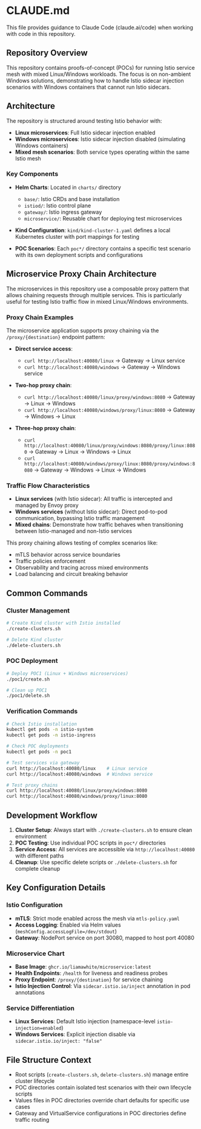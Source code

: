 # CLAUDE.md

This file provides guidance to Claude Code (claude.ai/code) when working with code in this repository.

## Repository Overview

This repository contains proofs-of-concept (POCs) for running Istio service mesh with mixed Linux/Windows workloads. The focus is on non-ambient Windows solutions, demonstrating how to handle Istio sidecar injection scenarios with Windows containers that cannot run Istio sidecars.

## Architecture

The repository is structured around testing Istio behavior with:
- **Linux microservices**: Full Istio sidecar injection enabled
- **Windows microservices**: Istio sidecar injection disabled (simulating Windows containers)
- **Mixed mesh scenarios**: Both service types operating within the same Istio mesh

### Key Components

- **Helm Charts**: Located in `charts/` directory
  - `base/`: Istio CRDs and base installation
  - `istiod/`: Istio control plane
  - `gateway/`: Istio ingress gateway
  - `microservice/`: Reusable chart for deploying test microservices

- **Kind Configuration**: `kind/kind-cluster-1.yaml` defines a local Kubernetes cluster with port mappings for testing

- **POC Scenarios**: Each `poc*/` directory contains a specific test scenario with its own deployment scripts and configurations

## Microservice Proxy Chain Architecture

The microservices in this repository use a composable proxy pattern that allows chaining requests through multiple services. This is particularly useful for testing Istio traffic flow in mixed Linux/Windows environments.

### Proxy Chain Examples

The microservice application supports proxy chaining via the `/proxy/{destination}` endpoint pattern:

- **Direct service access**:
  - `curl http://localhost:40080/linux` → Gateway → Linux service
  - `curl http://localhost:40080/windows` → Gateway → Windows service

- **Two-hop proxy chain**:
  - `curl http://localhost:40080/linux/proxy/windows:8080` → Gateway → Linux → Windows
  - `curl http://localhost:40080/windows/proxy/linux:8080` → Gateway → Windows → Linux

- **Three-hop proxy chain**:
  - `curl http://localhost:40080/linux/proxy/windows:8080/proxy/linux:8080` → Gateway → Linux → Windows → Linux
  - `curl http://localhost:40080/windows/proxy/linux:8080/proxy/windows:8080` → Gateway → Windows → Linux → Windows

### Traffic Flow Characteristics

- **Linux services** (with Istio sidecar): All traffic is intercepted and managed by Envoy proxy
- **Windows services** (without Istio sidecar): Direct pod-to-pod communication, bypassing Istio traffic management
- **Mixed chains**: Demonstrate how traffic behaves when transitioning between Istio-managed and non-Istio services

This proxy chaining allows testing of complex scenarios like:
- mTLS behavior across service boundaries
- Traffic policies enforcement
- Observability and tracing across mixed environments
- Load balancing and circuit breaking behavior

## Common Commands

### Cluster Management
```bash
# Create Kind cluster with Istio installed
./create-clusters.sh

# Delete Kind cluster
./delete-clusters.sh
```

### POC Deployment
```bash
# Deploy POC1 (Linux + Windows microservices)
./poc1/create.sh

# Clean up POC1
./poc1/delete.sh
```

### Verification Commands
```bash
# Check Istio installation
kubectl get pods -n istio-system
kubectl get pods -n istio-ingress

# Check POC deployments
kubectl get pods -n poc1

# Test services via gateway
curl http://localhost:40080/linux    # Linux service
curl http://localhost:40080/windows  # Windows service

# Test proxy chains
curl http://localhost:40080/linux/proxy/windows:8080
curl http://localhost:40080/windows/proxy/linux:8080
```

## Development Workflow

1. **Cluster Setup**: Always start with `./create-clusters.sh` to ensure clean environment
2. **POC Testing**: Use individual POC scripts in `poc*/` directories
3. **Service Access**: All services are accessible via `http://localhost:40080` with different paths
4. **Cleanup**: Use specific delete scripts or `./delete-clusters.sh` for complete cleanup

## Key Configuration Details

### Istio Configuration
- **mTLS**: Strict mode enabled across the mesh via `mtls-policy.yaml`
- **Access Logging**: Enabled via Helm values (`meshConfig.accessLogFile=/dev/stdout`)
- **Gateway**: NodePort service on port 30080, mapped to host port 40080

### Microservice Chart
- **Base Image**: `ghcr.io/liamawhite/microservice:latest`
- **Health Endpoints**: `/health` for liveness and readiness probes
- **Proxy Endpoint**: `/proxy/{destination}` for service chaining
- **Istio Injection Control**: Via `sidecar.istio.io/inject` annotation in pod annotations

### Service Differentiation
- **Linux Services**: Default Istio injection (namespace-level `istio-injection=enabled`)
- **Windows Services**: Explicit injection disable via `sidecar.istio.io/inject: "false"`

## File Structure Context

- Root scripts (`create-clusters.sh`, `delete-clusters.sh`) manage entire cluster lifecycle
- POC directories contain isolated test scenarios with their own lifecycle scripts
- Values files in POC directories override chart defaults for specific use cases
- Gateway and VirtualService configurations in POC directories define traffic routing